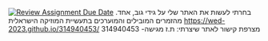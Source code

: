 [![Review Assignment Due Date](https://classroom.github.com/assets/deadline-readme-button-22041afd0340ce965d47ae6ef1cefeee28c7c493a6346c4f15d667ab976d596c.svg)](https://classroom.github.com/a/89IMDEJr)
.בחרתי לעשות את האתר שלי על גידי גוב, אחד מהזמרים המובילים והמוערכים בתעשיית המוזיקה הישראלית
 https://wed-2023.github.io/314940453/ מצרפת קישור לאתר שיצרתי:
 ת.ז מגישה- 314940453